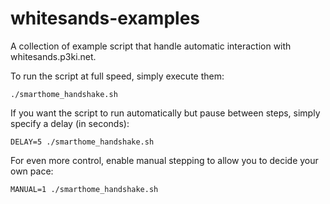 # whitesands-examples

A collection of example script that handle automatic interaction with whitesands.p3ki.net.

To run the script at full speed, simply execute them:

`./smarthome_handshake.sh`

If you want the script to run automatically but pause between steps, simply specify a delay (in seconds):

`DELAY=5 ./smarthome_handshake.sh`

For even more control, enable manual stepping to allow you to decide your own pace:

`MANUAL=1 ./smarthome_handshake.sh`
